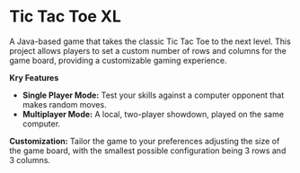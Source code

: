 # Tic Tac Toe XL

A Java-based game that takes the classic Tic Tac Toe to the next level. This project allows players to set a custom number of rows and columns for the game board, providing a customizable gaming experience.

**Kry Features**
- **Single Player Mode:** Test your skills against a computer opponent that makes random moves.
- **Multiplayer Mode:** A local, two-player showdown, played on the same computer.

**Customization:**
Tailor the game to your preferences adjusting the size of the game board, with the smallest possible configuration being 3 rows and 3 columns.
